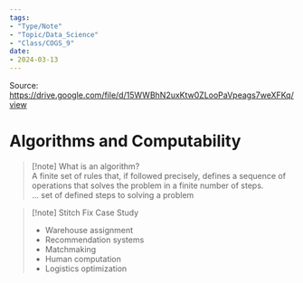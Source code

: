 ```yaml
---
tags:
- "Type/Note"
- "Topic/Data_Science"
- "Class/COGS_9"
date:
- 2024-03-13
---
```

Source: https://drive.google.com/file/d/15WWBhN2uxKtw0ZLooPaVpeags7weXFKq/view  

# Algorithms and Computability  

> [!note] What is an algorithm?  
> A finite set of rules that, if followed precisely, defines a sequence of operations that solves the problem in a finite number of steps.  
> ... set of defined steps to solving a problem  

> [!note] Stitch Fix Case Study  
> - Warehouse assignment  
> - Recommendation systems  
> - Matchmaking  
> - Human computation  
> - Logistics optimization  
